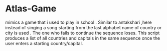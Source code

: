 # Atlas-Game
mimics a game that i used to play in school . Similar to antakshari ,here instead of singing a song starting from the last alphabet name of country or city is used . The one who fails to continue the sequence loses. This script produces a list of all countries and capitals in the same sequence once the user enters a starting country/capital.
